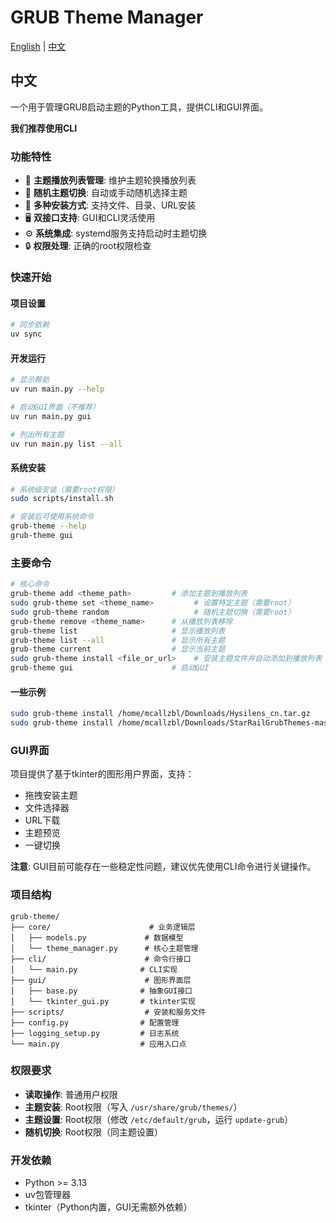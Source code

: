 # GRUB Theme Manager

[English](./README.md) | [中文](#中文)

## 中文

一个用于管理GRUB启动主题的Python工具，提供CLI和GUI界面。

**我们推荐使用CLI**

### 功能特性

- 🎨 **主题播放列表管理**: 维护主题轮换播放列表
- 🎲 **随机主题切换**: 自动或手动随机选择主题
- 📁 **多种安装方式**: 支持文件、目录、URL安装
- 🖥️ **双接口支持**: GUI和CLI灵活使用
- ⚙️ **系统集成**: systemd服务支持启动时主题切换
- 🔒 **权限处理**: 正确的root权限检查

### 快速开始

#### 项目设置

```sh
# 同步依赖
uv sync
```

#### 开发运行

```sh
# 显示帮助
uv run main.py --help

# 启动GUI界面（不推荐）
uv run main.py gui

# 列出所有主题
uv run main.py list --all
```

#### 系统安装

```sh
# 系统级安装（需要root权限）
sudo scripts/install.sh

# 安装后可使用系统命令
grub-theme --help
grub-theme gui
```

### 主要命令

```sh
# 核心命令
grub-theme add <theme_path>         # 添加主题到播放列表
sudo grub-theme set <theme_name>         # 设置特定主题（需要root）
sudo grub-theme random                   # 随机主题切换（需要root）
grub-theme remove <theme_name>      # 从播放列表移除
grub-theme list                     # 显示播放列表
grub-theme list --all               # 显示所有主题
grub-theme current                  # 显示当前主题
sudo grub-theme install <file_or_url>    # 安装主题文件并自动添加到播放列表
grub-theme gui                      # 启动GUI
```

#### 一些示例

```sh
sudo grub-theme install /home/mcallzbl/Downloads/Hysilens_cn.tar.gz
sudo grub-theme install /home/mcallzbl/Downloads/StarRailGrubThemes-master/assets/themes/Aglaea_cn
```

### GUI界面

项目提供了基于tkinter的图形用户界面，支持：
- 拖拽安装主题
- 文件选择器
- URL下载
- 主题预览
- 一键切换

**注意**: GUI目前可能存在一些稳定性问题，建议优先使用CLI命令进行关键操作。

### 项目结构

```
grub-theme/
├── core/                      # 业务逻辑层
│   ├── models.py             # 数据模型
│   └── theme_manager.py      # 核心主题管理
├── cli/                      # 命令行接口
│   └── main.py              # CLI实现
├── gui/                      # 图形界面层
│   ├── base.py              # 抽象GUI接口
│   └── tkinter_gui.py       # tkinter实现
├── scripts/                  # 安装和服务文件
├── config.py                # 配置管理
├── logging_setup.py         # 日志系统
└── main.py                  # 应用入口点
```

### 权限要求

- **读取操作**: 普通用户权限
- **主题安装**: Root权限（写入 `/usr/share/grub/themes/`）
- **主题设置**: Root权限（修改 `/etc/default/grub`，运行 `update-grub`）
- **随机切换**: Root权限（同主题设置）

### 开发依赖

- Python >= 3.13
- uv包管理器
- tkinter（Python内置，GUI无需额外依赖）